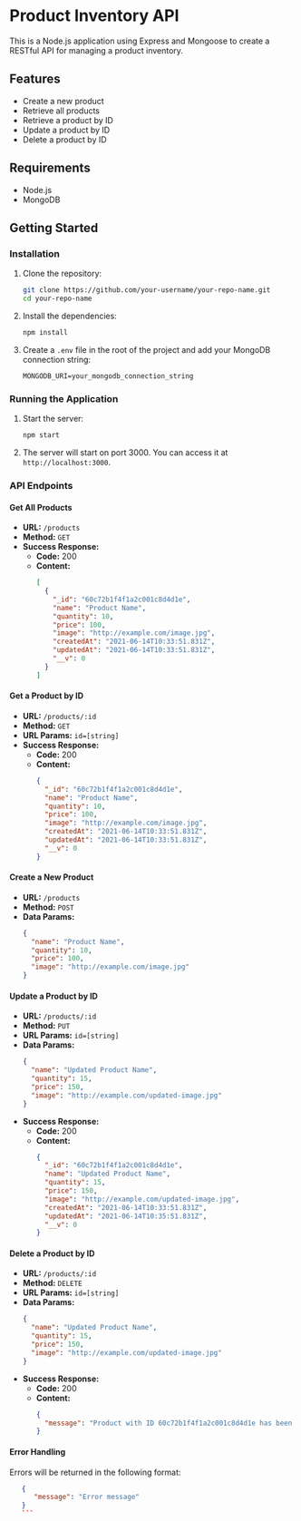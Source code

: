 # Product Inventory API

This is a Node.js application using Express and Mongoose to create a RESTful API for managing a product inventory.

## Features

- Create a new product
- Retrieve all products
- Retrieve a product by ID
- Update a product by ID
- Delete a product by ID

## Requirements

- Node.js
- MongoDB

## Getting Started

### Installation

1. Clone the repository:

   ```bash
   git clone https://github.com/your-username/your-repo-name.git
   cd your-repo-name
   ```

2. Install the dependencies:

   ```bash
   npm install
   ```

3. Create a `.env` file in the root of the project and add your MongoDB connection string:
   ```
   MONGODB_URI=your_mongodb_connection_string
   ```

### Running the Application

1. Start the server:

   ```bash
   npm start
   ```

2. The server will start on port 3000. You can access it at `http://localhost:3000`.

### API Endpoints

#### Get All Products

- **URL:** `/products`
- **Method:** `GET`
- **Success Response:**
  - **Code:** 200
  - **Content:**
    ```json
    [
      {
        "_id": "60c72b1f4f1a2c001c8d4d1e",
        "name": "Product Name",
        "quantity": 10,
        "price": 100,
        "image": "http://example.com/image.jpg",
        "createdAt": "2021-06-14T10:33:51.831Z",
        "updatedAt": "2021-06-14T10:33:51.831Z",
        "__v": 0
      }
    ]
    ```

#### Get a Product by ID

- **URL:** `/products/:id`
- **Method:** `GET`
- **URL Params:** `id=[string]`
- **Success Response:**
  - **Code:** 200
  - **Content:**
    ```json
    {
      "_id": "60c72b1f4f1a2c001c8d4d1e",
      "name": "Product Name",
      "quantity": 10,
      "price": 100,
      "image": "http://example.com/image.jpg",
      "createdAt": "2021-06-14T10:33:51.831Z",
      "updatedAt": "2021-06-14T10:33:51.831Z",
      "__v": 0
    }
    ```

#### Create a New Product

- **URL:** `/products`
- **Method:** `POST`
- **Data Params:**
  ```json
  {
    "name": "Product Name",
    "quantity": 10,
    "price": 100,
    "image": "http://example.com/image.jpg"
  }
  ```

#### Update a Product by ID

- **URL:** `/products/:id`
- **Method:** `PUT`
- **URL Params:** `id=[string]`
- **Data Params:**
  ```json
  {
    "name": "Updated Product Name",
    "quantity": 15,
    "price": 150,
    "image": "http://example.com/updated-image.jpg"
  }
  ```
- **Success Response:**
  - **Code:** 200
  - **Content:**
    ```json
    {
      "_id": "60c72b1f4f1a2c001c8d4d1e",
      "name": "Updated Product Name",
      "quantity": 15,
      "price": 150,
      "image": "http://example.com/updated-image.jpg",
      "createdAt": "2021-06-14T10:33:51.831Z",
      "updatedAt": "2021-06-14T10:35:51.831Z",
      "__v": 0
    }
    ```

#### Delete a Product by ID

- **URL:** `/products/:id`
- **Method:** `DELETE`
- **URL Params:** `id=[string]`
- **Data Params:**
  ```json
  {
    "name": "Updated Product Name",
    "quantity": 15,
    "price": 150,
    "image": "http://example.com/updated-image.jpg"
  }
  ```
- **Success Response:**
  - **Code:** 200
  - **Content:**
    ```json
    {
      "message": "Product with ID 60c72b1f4f1a2c001c8d4d1e has been deleted"
    }
    ```

#### Error Handling

Errors will be returned in the following format:

````json
   {
      "message": "Error message"
   }
   ```
````
